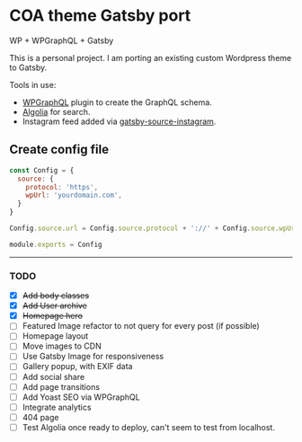 # COA theme Gatsby port
WP + WPGraphQL + Gatsby

This is a personal project. I am porting an existing custom Wordpress theme to Gatsby.

Tools in use:
- [WPGraphQL](https://wpgraphql.com) plugin to create the GraphQL schema.
- [Algolia](https://www.algolia.com/) for search.
- Instagram feed added via [gatsby-source-instagram](https://www.gatsbyjs.org/packages/gatsby-source-instagram/).

## Create config file
```javascript
const Config = {
  source: {
    protocol: 'https',
    wpUrl: 'yourdomain.com',
  }
}

Config.source.url = Config.source.protocol + '://' + Config.source.wpUrl;

module.exports = Config
```

---
### TODO
- [x] ~~Add body classes~~
- [x] ~~Add User archive~~
- [x] ~~Homepage hero~~
- [ ] Featured Image refactor to not query for every post (if possible)
- [ ] Homepage layout
- [ ] Move images to CDN
- [ ] Use Gatsby Image for responsiveness
- [ ] Gallery popup, with EXIF data
- [ ] Add social share
- [ ] Add page transitions
- [ ] Add Yoast SEO via WPGraphQL
- [ ] Integrate analytics
- [ ] 404 page
- [ ] Test Algolia once ready to deploy, can't seem to test from localhost.
